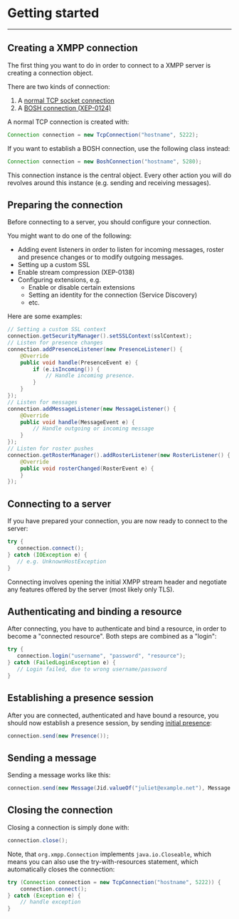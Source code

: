# Getting started
---

## Creating a XMPP connection

The first thing you want to do in order to connect to a XMPP server is creating a connection object.

There are two kinds of connection:

1. A [normal TCP socket connection](http://xmpp.org/rfcs/rfc6120.html#tcp)
2. A [BOSH connection (XEP-0124)](http://xmpp.org/extensions/xep-0124.html)

A normal TCP connection is created with:

```java
Connection connection = new TcpConnection("hostname", 5222);
```

If you want to establish a BOSH connection, use the following class instead:

```java
Connection connection = new BoshConnection("hostname", 5280);
```

This connection instance is the central object. Every other action you will do revolves around this instance (e.g. sending and receiving messages).

## Preparing the connection

Before connecting to a server, you should configure your connection.

You might want to do one of the following:

* Adding event listeners in order to listen for incoming messages, roster and presence changes or to modify outgoing messages.
* Setting up a custom SSL
* Enable stream compression (XEP-0138)
* Configuring extensions, e.g.
    * Enable or disable certain extensions
    * Setting an identity for the connection (Service Discovery)
    * etc.


Here are some examples:

```java
// Setting a custom SSL context
connection.getSecurityManager().setSSLContext(sslContext);
// Listen for presence changes
connection.addPresenceListener(new PresenceListener() {
    @Override
    public void handle(PresenceEvent e) {
        if (e.isIncoming()) {
            // Handle incoming presence.
        }
    }
});
// Listen for messages
connection.addMessageListener(new MessageListener() {
    @Override
    public void handle(MessageEvent e) {
        // Handle outgoing or incoming message
    }
});
// Listen for roster pushes
connection.getRosterManager().addRosterListener(new RosterListener() {
    @Override
    public void rosterChanged(RosterEvent e) {
    }
});
```

## Connecting to a server

If you have prepared your connection, you are now ready to connect to the server:

```java
try {
   connection.connect();
} catch (IOException e) {
   // e.g. UnknownHostException
}
```

Connecting involves opening the initial XMPP stream header and negotiate any features offered by the server (most likely only TLS).

## Authenticating and binding a resource

After connecting, you have to authenticate and bind a resource, in order to become a "connected resource". Both steps are combined as a "login":

```java
try {
   connection.login("username", "password", "resource");
} catch (FailedLoginException e) {
   // Login failed, due to wrong username/password
}
```

## Establishing a presence session

After you are connected, authenticated and have bound a resource, you should now establish a presence session, by sending [initial presence](http://xmpp.org/rfcs/rfc6121.html#presence-initial):

```java
connection.send(new Presence());
```

## Sending a message

Sending a message works like this:

```java
connection.send(new Message(Jid.valueOf("juliet@example.net"), Message.Type.CHAT));
```

## Closing the connection

Closing a connection is simply done with:

```java
connection.close();
```

Note, that ```org.xmpp.Connection``` implements ```java.io.Closeable```, which means you can also use the try-with-resources statement, which automatically closes the connection:

```java
try (Connection connection = new TcpConnection("hostname", 5222)) {
    connection.connect();
} catch (Exception e) {
    // handle exception
}
```
